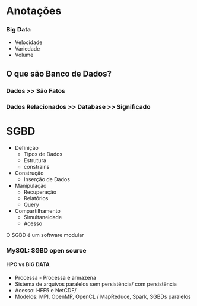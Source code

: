 # **Anotações**

### Big Data
 - Velocidade
 - Variedade
 - Volume


## **O que são Banco de Dados?**

### Dados >> São Fatos
### Dados Relacionados >> Database >> Significado




# **SGBD**

- Definição 
   - Tipos de Dados
   - Estrutura
   - constrains
- Construção
   - Inserção de Dados
- Manipulação
   - Recuperação
   - Relatórios
   - Query
- Compartilhamento
  - Simultaneidade
  - Acesso

O SGBD é um software modular

### **MySQL: SGBD open source**


#### HPC vs BIG DATA

- Processa - Processa e armazena
- Sistema de arquivos paralelos sem persistência/ com persistência
- Acesso: HFF5 e NetCDF/ 
- Modelos: MPI, OpenMP, OpenCL / MapReduce, Spark, SGBDs paralelos


